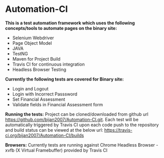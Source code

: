 # Automation-CI
<b>This is a test automation framework which uses the following concepts/tools to automate pages on the binary site:</b>
- Selenium Webdriver
- Page Object Model
- JAVA
- TestNG
- Maven for Project Build
- Travis CI for continuous integration
- Headless Browser Testing

<b>Currently the following tests are covered for Binary site:</b>
- Login and Logout
- Login with Incorrect Passsword
- Set Financial Assessment
- Validate fields in Financial Assessment form

<b>Running the tests:</b>
Project can be cloned/downloaded from github url https://github.com/bijan2007/Automation-CI.git.
Each test will be automatically triggered by Travis CI upon each code push to the repository and build status can be viewed at the below url: https://travis-ci.org/bijan2007/Automation-CI/builds

<b>Browsers:</b>
Currently tests are running against Chrome Headless Browser - xvfb (X Virtual Framebuffer) provided by Travis CI
